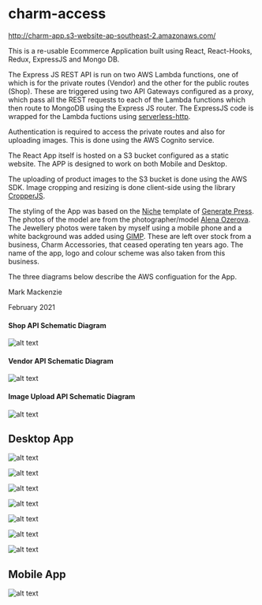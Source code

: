 # charm-access

http://charm-app.s3-website-ap-southeast-2.amazonaws.com/

This is a re-usable Ecommerce Application built using React, React-Hooks, Redux, ExpressJS and Mongo DB.

The Express JS REST API is run on two AWS Lambda functions, one of which is for the private routes (Vendor) and the other for the public routes (Shop). These are triggered using two API Gateways configured as a proxy, which pass all the REST requests to each of the Lambda functions which then route to MongoDB using the Express JS router. The ExpressJS code is wrapped for the Lambda fuctions using [serverless-http](https://www.npmjs.com/package/serverless-http).

Authentication is required to access the private routes and also for uploading images. This is done using the AWS Cognito service.

The React App itself is hosted on a S3 bucket configured as a static website. The APP is designed to work on both Mobile and Desktop.

The uploading of product images to the S3 bucket is done using the AWS SDK. Image cropping and resizing is done client-side using the library [CropperJS](https://github.com/fengyuanchen/cropperjs).

The styling of the App was based on the [Niche](https://gpsites.co/niche/) template of [Generate Press](https://generatepress.com/). The photos of the model are from the photographer/model [Alena Ozerova](https://www.instagram.com/taknebivaet/). The Jewellery photos were taken by myself using a mobile phone and a white background was added using [GIMP](https://www.gimp.org/). These are left over stock from a business, Charm Accessories, that ceased operating ten years ago. The name of the app, logo and colour scheme was also taken from this business.

The three diagrams below describe the AWS configuation for the App.

Mark Mackenzie 

February 2021


#### Shop API Schematic Diagram

![alt text](https://github.com/mmackenzie-syd/charm-access/blob/main/Schematic/AWS-schematic-shop.png)





#### Vendor API Schematic Diagram 

![alt text](https://github.com/mmackenzie-syd/charm-access/blob/main/Schematic/AWS-schematic-vendor.png)





#### Image Upload API Schematic Diagram


![alt text](https://github.com/mmackenzie-syd/charm-access/blob/main/Schematic/AWS-schematic-upload.png)

## Desktop App

![alt text](https://github.com/mmackenzie-syd/charm-access/blob/main/screenshots/gray/home.png)

![alt text](https://github.com/mmackenzie-syd/charm-access/blob/main/screenshots/gray/products.png)

![alt text](https://github.com/mmackenzie-syd/charm-access/blob/main/screenshots/gray/product.png)

![alt text](https://github.com/mmackenzie-syd/charm-access/blob/main/screenshots/gray/edit-products.png)

![alt text](https://github.com/mmackenzie-syd/charm-access/blob/main/screenshots/gray/edit-product.png)

![alt text](https://github.com/mmackenzie-syd/charm-access/blob/main/screenshots/gray/edit-categories.png)

![alt text](https://github.com/mmackenzie-syd/charm-access/blob/main/screenshots/gray/reset.png)

## Mobile App

![alt text](https://github.com/mmackenzie-syd/charm-access/blob/main/screenshots/gray/home-mobile.png)
